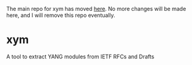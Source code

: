 
 The main repo for xym has moved [here](https://github.com/xym-tool). No more changes will be made here, and I will remove this repo eventually.

# xym
A tool to extract YANG modules from IETF RFCs and Drafts
